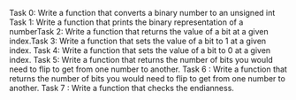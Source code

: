 Task 0: Write a function that converts a binary number to an unsigned int
Task 1: Write a function that prints the binary representation of a numberTask 2: Write a function that returns the value of a bit at a given index.Task 3: Write a function that sets the value of a bit to 1 at a given index.
Task 4: Write a function that sets the value of a bit to 0 at a given index.
Task 5: Write a function that returns the number of bits you would need to flip to get from one number to another.
Task 6 : Write a function that returns the number of bits you would need to flip to get from one number to another.
Task 7 : Write a function that checks the endianness.
